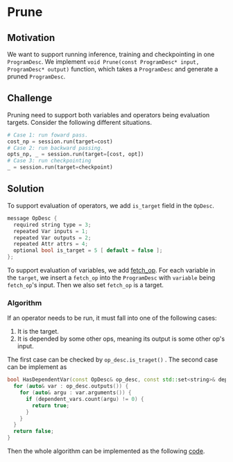# Prune

## Motivation

We want to support running inference, training and checkpointing in one `ProgramDesc`. We implement 
`void Prune(const ProgramDesc* input, ProgramDesc* output)` function, which takes a `ProgramDesc`
and generate a pruned `ProgramDesc`.

## Challenge

Pruning need to support both variables and operators being evaluation targets. Consider the following
different situations.

```python
# Case 1: run foward pass.
cost_np = session.run(target=cost)
# Case 2: run backward passing.
opts_np, _ = session.run(target=[cost, opt])
# Case 3: run checkpointing
_ = session.run(target=checkpoint)
```

## Solution

To support evaluation of operators, we add `is_target` field in the `OpDesc`.

```c++
message OpDesc {
  required string type = 3;
  repeated Var inputs = 1;
  repeated Var outputs = 2;
  repeated Attr attrs = 4;
  optional bool is_target = 5 [ default = false ];
};
```

To support evaluation of variables, we add [fetch_op](https://github.com/PaddlePaddle/Paddle/pull/4599).
For each variable in the `target`, we insert a `fetch_op` into the `ProgramDesc` with `variable` being
`fetch_op`'s input. Then we also set `fetch_op` is a target.

### Algorithm

If an operator needs to be run, it must fall into one of the following cases:

1. It is the target.
2. It is depended by some other ops, meaning its output is some other op's input.

The first case can be checked by `op_desc.is_traget()` . The second case can be implement as

```c++
bool HasDependentVar(const OpDesc& op_desc, const std::set<string>& dependent_vars) {
  for (auto& var : op_desc.outputs()) {
    for (auto& argu : var.arguments()) {
      if (dependent_vars.count(argu) != 0) {
        return true;
      }
    }
  }
  return false;
}
```

Then the whole algorithm can be implemented as the following [code](https://github.com/tonyyang-svail/Paddle/blob/prune_impl/paddle/framework/prune.cc).
